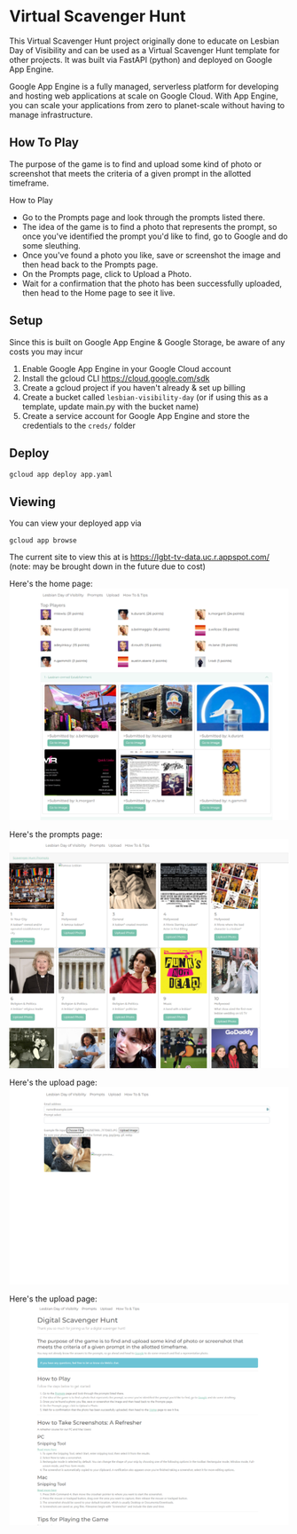 # Virtual Scavenger Hunt

This Virtual Scavenger Hunt project originally done to educate on Lesbian Day of Visibility and can be used as a 
Virtual Scavenger Hunt template for other projects. It was built via FastAPI (python) and deployed on Google App Engine. 

Google App Engine is a fully managed, serverless platform for developing and hosting web applications at scale on Google 
Cloud. With App Engine, you can scale your applications from zero to planet-scale without having to manage infrastructure.


## How To Play

The purpose of the game is to find and upload some kind of photo or screenshot that meets the criteria of a given prompt in the allotted timeframe.

How to Play

* Go to the Prompts page and look through the prompts listed there.
* The idea of the game is to find a photo that represents the prompt, so once you've identified the prompt you'd like to find, go to Google and do some sleuthing.
* Once you've found a photo you like, save or screenshot the image and then head back to the Prompts page.
* On the Prompts page, click to Upload a Photo.
* Wait for a confirmation that the photo has been successfully uploaded, then head to the Home page to see it live.


## Setup
Since this is built on Google App Engine & Google Storage, be aware of any costs you may incur

1. Enable Google App Engine in your Google Cloud account
2. Install the gcloud CLI https://cloud.google.com/sdk 
3. Create a gcloud project if you haven't already & set up billing
4. Create a bucket called `lesbian-visibility-day` (or if using this as a template, update main.py with the bucket name)
5. Create a service account for Google App Engine and store the credentials to the `creds/` folder

## Deploy

```
gcloud app deploy app.yaml
```

## Viewing
You can view your deployed app via
```
gcloud app browse
```

The current site to view this at is https://lgbt-tv-data.uc.r.appspot.com/ (note: may be brought down in the future due to cost)

Here's the home page:
![Home Page](./photos/ldv1.PNG "Home Page")

Here's the prompts page:
![Prompts](./photos/ldv2.PNG "Prompts Page")

Here's the upload page:
![Upload Page](./photos/ldv3.PNG "Upload Page")

Here's the upload page:
![Tips Page](./photos/ldv4.PNG "Tips Page")


